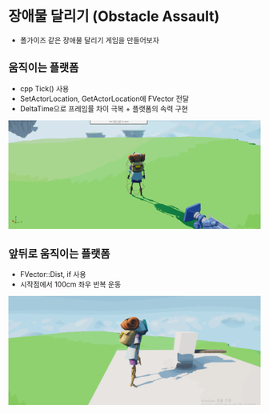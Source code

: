 # 장애물 달리기 (Obstacle Assault)
- 폴가이즈 같은 장애물 달리기 게임을 만들어보자

## 움직이는 플랫폼
- cpp Tick() 사용
- SetActorLocation, GetActorLocation에 FVector 전달
- DeltaTime으로 프레임률 차이 극복 + 플랫폼의 속력 구현

![TickPractice](images/TickPractice.gif)

## 앞뒤로 움직이는 플랫폼
- FVector::Dist, if 사용
- 시작점에서 100cm 좌우 반복 운동

![MovingBackAndForthgPlatform](images/MovingBackAndFormPlatform.gif)
